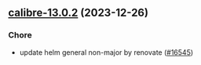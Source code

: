 

## [calibre-13.0.2](https://github.com/truecharts/charts/compare/calibre-13.0.1...calibre-13.0.2) (2023-12-26)

### Chore

- update helm general non-major by renovate ([#16545](https://github.com/truecharts/charts/issues/16545))
  
  